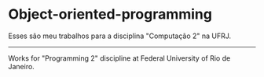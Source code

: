 # Object-oriented-programming

Esses são meu trabalhos para a disciplina "Computação 2" na UFRJ.

-----------------------------------------------------------------------------

Works for "Programming 2" discipline at Federal University of Rio de Janeiro.
